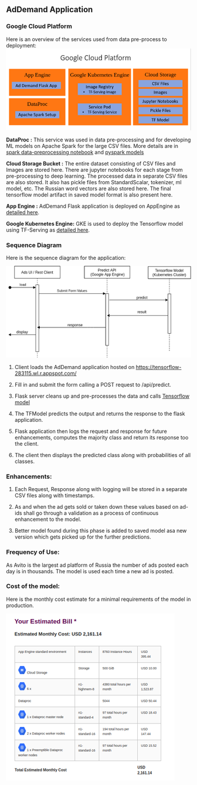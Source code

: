 ## AdDemand Application
### Google Cloud Platform
Here is an overview of the services used from data pre-process to deployment:
![GCP](GCP.png)

**DataProc :** This service was used in data pre-processing and for developing ML models on Apache Spark for the large CSV files. More details are in [spark data-preprocessing notebook](https://github.com/niteeshhegde/classified-ad-demand/blob/master/data-preprocessing/dataprep-pyspark.ipynb) and [pyspark models](https://github.com/niteeshhegde/classified-ad-demand/tree/master/notebooks/spark)

**Cloud Storage Bucket :** The entire dataset consisting of CSV files and Images are stored here. There are jupyter notebooks for each stage from pre-processing to deep learning. The processed data in separate CSV files are also stored. It also has pickle files from StandardScalar, tokenizer, ml model, etc. The Russian word vectors are also stored here. The final tensorflow model artifact in saved model format is also present here.

**App Engine :** AdDemand Flask application is deployed on AppEngine as [detailed here](https://github.com/niteeshhegde/classified-ad-demand/tree/master/app).

**Google Kubernetes Engine:** GKE is used to deploy the Tensorflow model using TF-Serving as [detailed here](https://github.com/niteeshhegde/classified-ad-demand/tree/master/app).

### Sequence Diagram 
Here is the sequence diagram for the application:

![sequence-diagram](sequence-diagram.png)

1. Client loads the AdDemand application hosted on https://tensorflow-283115.wl.r.appspot.com/

2. Fill in and submit the form calling a POST request to /api/predict.

3. Flask server cleans up and pre-processes the data and calls [Tensorflow model](http://35.199.176.26:8501/v1/models/my_saved_model:predict)

4. The TFModel predicts the output and returns the response to the flask application.

5. Flask application then logs the request and response for future enhancements, computes the majority class and return its response too the client.

6. The client then displays the predicted class along with probabilities of all classes.

### Enhancements:
1. Each Request, Response along with logging will be stored in a separate CSV files along with timestamps.

2. As and when the ad gets sold or taken down these values based on ad-ids shall go through a validation as a process of continuous enhancement to the model.

3. Better model found during this phase is added to saved model asa new version which gets picked up for the further predictions.

### Frequency of Use:
As Avito is the largest ad platform of Russia the number of ads posted each day is in thousands. The model is used each time a new ad is posted.
 
### Cost of the model:
Here is the monthly cost estimate for a minimal requirements of the model in production.

![GCP-Cost](GCP-Cost.png)

